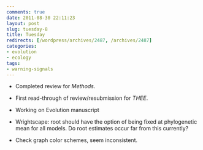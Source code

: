 ```yaml
---
comments: true
date: 2011-08-30 22:11:23
layout: post
slug: tuesday-8
title: Tuesday
redirects: [/wordpress/archives/2487, /archives/2487]
categories:
- evolution
- ecology
tags:
- warning-signals
---
```



	
  * Completed review for _Methods_.

	
  * First read-through of review/resubmission for _THEE_.

	
  * Working on Evolution manuscript

	
  * Wrightscape: root should have the option of being fixed at phylogenetic mean for all models. Do root estimates occur far from this currently?

	
  * Check graph color schemes, seem inconsistent.


